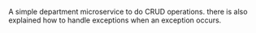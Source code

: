 A simple department microservice to do CRUD operations.
there is also explained how to handle exceptions when an exception occurs.
